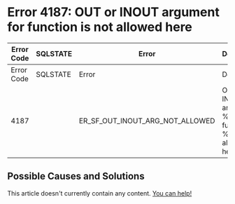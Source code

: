 
# Error 4187: OUT or INOUT argument for function is not allowed here


| Error Code | SQLSTATE | Error | Description |
| --- | --- | --- | --- |
| Error Code | SQLSTATE | Error | Description |
| 4187 |  | ER_SF_OUT_INOUT_ARG_NOT_ALLOWED | OUT or INOUT argument %d for function %s is not allowed here |




## Possible Causes and Solutions


This article doesn't currently contain any content. [You can help!](/en/writing-and-editing-knowledge-base-articles/)

